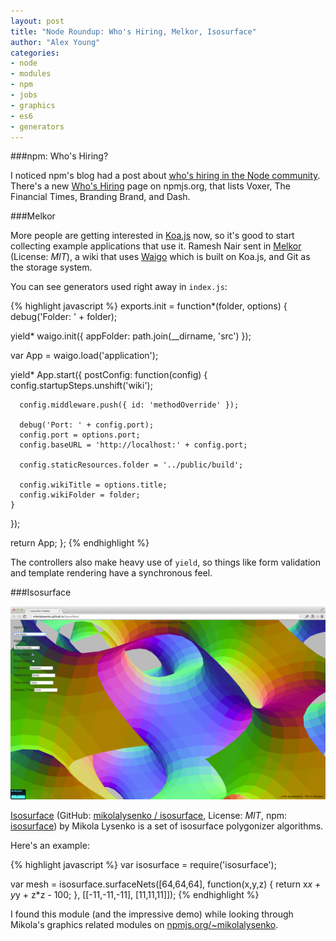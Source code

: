 ```yaml
---
layout: post
title: "Node Roundup: Who's Hiring, Melkor, Isosurface"
author: "Alex Young"
categories:
- node
- modules
- npm
- jobs
- graphics
- es6
- generators
---
```


###npm: Who's Hiring?

I noticed npm's blog had a post about [who's hiring in the Node community](http://blog.npmjs.org/post/84177685575/whos-hiring-node-js-developers).  There's a new [Who's Hiring](https://www.npmjs.org/whoshiring) page on npmjs.org, that lists Voxer, The Financial Times, Branding Brand, and Dash.

###Melkor

More people are getting interested in [Koa.js](http://koajs.com/) now, so it's good to start collecting example applications that use it.  Ramesh Nair sent in [Melkor](https://github.com/hiddentao/melkor) (License: _MIT_), a wiki that uses [Waigo](https://www.npmjs.org/package/waigo) which is built on Koa.js, and Git as the storage system.

You can see generators used right away in `index.js`:

{% highlight javascript %}
exports.init = function*(folder, options) {
  debug('Folder: ' + folder);

  yield* waigo.init({
    appFolder: path.join(__dirname, 'src')
  });

  var App = waigo.load('application');

  yield* App.start({
    postConfig: function(config) {
      config.startupSteps.unshift('wiki');

      config.middleware.push({ id: 'methodOverride' });

      debug('Port: ' + config.port);
      config.port = options.port;
      config.baseURL = 'http://localhost:' + config.port;

      config.staticResources.folder = '../public/build';

      config.wikiTitle = options.title;
      config.wikiFolder = folder;
    }
  });

  return App;
};
{% endhighlight %}

The controllers also make heavy use of `yield`, so things like form validation and template rendering have a synchronous feel.

###Isosurface

![Isosurface](/images/posts/isosurface.png)

[Isosurface](http://mikolalysenko.github.io/Isosurface/) (GitHub: [mikolalysenko / isosurface](https://github.com/mikolalysenko/isosurface), License: _MIT_, npm: [isosurface](https://www.npmjs.org/package/isosurface)) by Mikola Lysenko is a set of isosurface polygonizer algorithms.

Here's an example:

{% highlight javascript %}
var isosurface = require('isosurface');

var mesh = isosurface.surfaceNets([64,64,64], function(x,y,z) {
  return x*x + y*y + z*z - 100;
}, [[-11,-11,-11], [11,11,11]]);
{% endhighlight %}

I found this module (and the impressive demo) while looking through Mikola's graphics related modules on [npmjs.org/~mikolalysenko](https://www.npmjs.org/~mikolalysenko).
